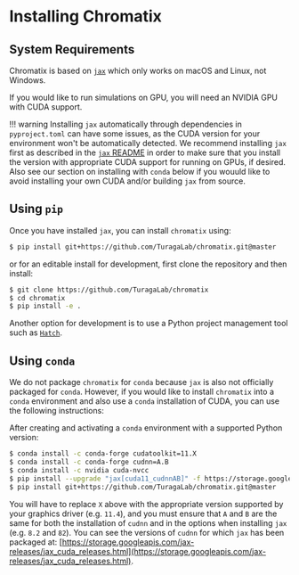 # Installing Chromatix

## System Requirements

Chromatix is based on [`jax`](https://github.com/google/jax) which only works
on macOS and Linux, not Windows.

If you would like to run simulations on GPU, you will need an NVIDIA GPU with
CUDA support.

!!! warning
    Installing `jax` automatically through dependencies in `pyproject.toml`
    can have some issues, as the CUDA version for your environment won't be
    automatically detected. We recommend installing `jax` first as described in
    the [`jax` README](https://github.com/google/jax#pip-installation-gpu-cuda)
    in order to make sure that you install the version with appropriate CUDA
    support for running on GPUs, if desired. Also see our section on installing
    with `conda` below if you wouuld like to avoid installing your own CUDA
    and/or building `jax` from source.

## Using `pip`

Once you have installed `jax`, you can install `chromatix` using:
```bash
$ pip install git+https://github.com/TuragaLab/chromatix.git@master
```
or for an editable install for development, first clone the repository and then install:
```bash
$ git clone https://github.com/TuragaLab/chromatix
$ cd chromatix
$ pip install -e .
```
Another option for development is to use a Python project management tool such
as [`Hatch`](https://hatch.pypa.io/latest/).

## Using `conda`

We do not package `chromatix` for `conda` because `jax` is also not officially
packaged for `conda`. However, if you would like to install `chromatix` into a `conda` environment
and also use a `conda` installation of CUDA, you can use the following instructions:

After creating and activating a `conda` environment with a supported Python version:
```bash
$ conda install -c conda-forge cudatoolkit=11.X
$ conda install -c conda-forge cudnn=A.B
$ conda install -c nvidia cuda-nvcc
$ pip install --upgrade "jax[cuda11_cudnnAB]" -f https://storage.googleapis.com/jax-releases/jax_cuda_releases.html
$ pip install git+https://github.com/TuragaLab/chromatix.git@master
```
You will have to replace `X` above with the appropriate version supported by your graphics driver (e.g. `11.4`), and you must ensure
that `A` and `B` are the same for both the installation of `cudnn` and in the options when installing `jax` (e.g. `8.2` and `82`). You can see the versions of `cudnn`
for which `jax` has been packaged at: [https://storage.googleapis.com/jax-releases/jax_cuda_releases.html](https://storage.googleapis.com/jax-releases/jax_cuda_releases.html).